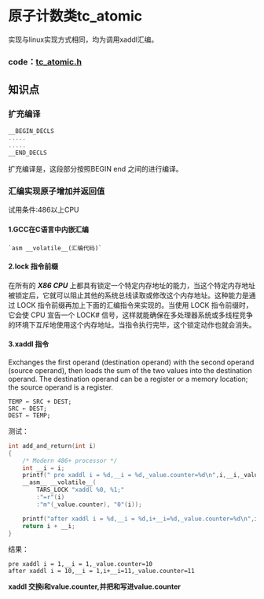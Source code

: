 # 原子计数类tc_atomic

实现与linux实现方式相同，均为调用xaddl汇编。

### code：[tc_atomic.h](https://github.com/Tencent/Tars/blob/master/cpp/util/include/util/tc_atomic.h)

## 知识点

### 扩充编译
``` c++
__BEGIN_DECLS
.....
.....
__END_DECLS
```
扩充编译是，这段部分按照BEGIN  end 之间的进行编译。

### 汇编实现原子增加并返回值
试用条件:486以上CPU   

#### 1.GCC在C语言中内嵌汇编 
	`asm __volatile__(汇编代码)`
####  2.lock 指令前缀

在所有的 ***X86 CPU*** 上都具有锁定一个特定内存地址的能力，当这个特定内存地址被锁定后，它就可以阻止其他的系统总线读取或修改这个内存地址。这种能力是通过 LOCK 指令前缀再加上下面的汇编指令来实现的。当使用 LOCK 指令前缀时，它会使 CPU 宣告一个 LOCK# 信号，这样就能确保在多处理器系统或多线程竞争的环境下互斥地使用这个内存地址。当指令执行完毕，这个锁定动作也就会消失。

####  3.xaddl 指令

Exchanges the first operand (destination operand) with the second operand (source operand), then loads the sum of the two values into the destination operand. The destination operand can be a register or a memory location; the source operand is a register.
```
TEMP ← SRC + DEST;
SRC ← DEST;
DEST ← TEMP;
```

测试：
``` c++
int add_and_return(int i)
{
    /* Modern 486+ processor */
    int __i = i;
    printf(" pre xaddl i = %d,__i = %d,_value.counter=%d\n",i,__i,_value.counter);
    __asm__ __volatile__(
        TARS_LOCK "xaddl %0, %1;"
        :"=r"(i)
        :"m"(_value.counter), "0"(i));

    printf("after xaddl i = %d,__i = %d,i+__i=%d,_value.counter=%d\n",i,__i,i+__i,_value.counter);
    return i + __i;
}
```

结果：
```
pre xaddl i = 1,__i = 1,_value.counter=10
after xaddl i = 10,__i = 1,i+__i=11,_value.counter=11
```
**xaddl 交换i和value.counter,并把和写进value.counter**
